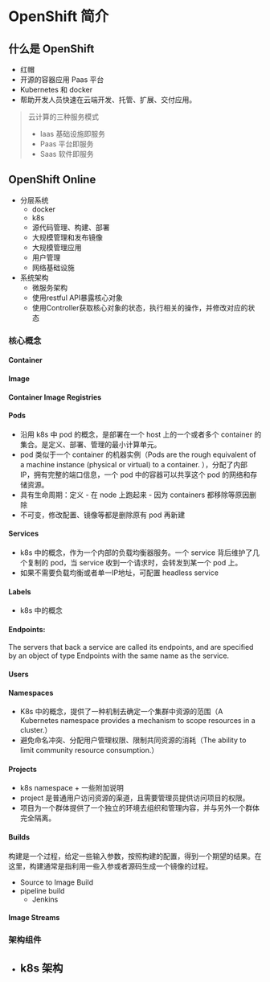 # OpenShift 简介

## 什么是 OpenShift
- 红帽
- 开源的容器应用 Paas 平台
- Kubernetes 和 docker
- 帮助开发人员快速在云端开发、托管、扩展、交付应用。

> 云计算的三种服务模式
> - Iaas 基础设施即服务
> - Paas 平台即服务
> - Saas 软件即服务

## OpenShift Online
- 分层系统
  - docker
  - k8s
  - 源代码管理、构建、部署
  - 大规模管理和发布镜像
  - 大规模管理应用
  - 用户管理
  - 网络基础设施
- 系统架构
  - 微服务架构
  - 使用restful API暴露核心对象
  - 使用Controller获取核心对象的状态，执行相关的操作，并修改对应的状态

### 核心概念

#### Container
#### Image
#### Container Image Registries
#### Pods
   - 沿用 k8s 中 pod 的概念，是部署在一个 host 上的一个或者多个 container 的集合。是定义、部署、管理的最小计算单元。
   - pod 类似于一个 container 的机器实例（Pods are the rough equivalent of a machine instance (physical or virtual) to a container. ），分配了内部 IP，拥有完整的端口信息，一个 pod 中的容器可以共享这个 pod 的网络和存储资源。
   - 具有生命周期：定义 - 在 node 上跑起来 - 因为 containers 都移除等原因删除
   - 不可变，修改配置、镜像等都是删除原有 pod 再新建
#### Services
  - k8s 中的概念，作为一个内部的负载均衡器服务。一个 service 背后维护了几个复制的 pod，当 service 收到一个请求时，会转发到某一个 pod 上。
  - 如果不需要负载均衡或者单一IP地址，可配置 headless service
#### Labels
  - k8s 中的概念
#### Endpoints:
The servers that back a service are called its endpoints, and are specified by an object of type Endpoints with the same name as the service.
#### Users
#### Namespaces
- K8s 中的概念，提供了一种机制去确定一个集群中资源的范围（A Kubernetes namespace provides a mechanism to scope resources in a cluster.）
- 避免命名冲突、分配用户管理权限、限制共同资源的消耗（The ability to limit community resource consumption.）
#### Projects
- k8s namespace + 一些附加说明
- project 是普通用户访问资源的渠道，且需要管理员提供访问项目的权限。
- 项目为一个群体提供了一个独立的环境去组织和管理内容，并与另外一个群体完全隔离。
#### Builds
构建是一个过程，给定一些输入参数，按照构建的配置，得到一个期望的结果。在这里，构建通常是指利用一些入参或者源码生成一个镜像的过程。
- Source to Image Build
- pipeline build
  - Jenkins
#### Image Streams


### 架构组件
- k8s 架构
  -
